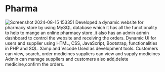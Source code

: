 # Pharma
![Screenshot 2024-08-15 153351](https://github.com/user-attachments/assets/332577db-c186-4852-bbb9-262b76b299bf)
Developed a dynamic website for pharmacy store by using MySQL database which it has all the functionality to help to mange an online pharmacy store ,it also has an admin admin dashboard to control the website and receiving the orders. Dynamic UI for users and supplier using HTML, CSS, JavaScript, Bootstrap, functionalities in PHP and SQL. Xamp and Vscode Used as development tools.
Customers can view, search, order medicines
suppliers can view and supply medicines
Admin can manage suppliers and customers also add,delete medicine,confirm the orders.
